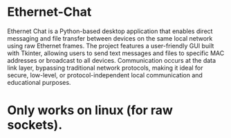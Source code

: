 # Ethernet-Chat
Ethernet Chat is a Python-based desktop application that enables direct messaging and file transfer between devices on the same local network using raw Ethernet frames. The project features a user-friendly GUI built with Tkinter, allowing users to send text messages and files to specific MAC addresses or broadcast to all devices. Communication occurs at the data link layer, bypassing traditional network protocols, making it ideal for secure, low-level, or protocol-independent local communication and educational purposes.

# Only works on linux (for raw sockets).
